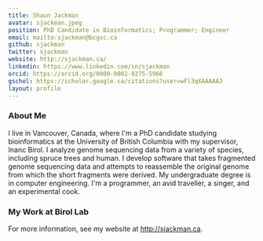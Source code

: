 ```yaml
---
title: Shaun Jackman
avatar: sjackman.jpeg
position: PhD Candidate in Bioinformatics; Programmer; Engineer
email: mailto:sjackman@bcgsc.ca
github: sjackman
twitter: sjackman
website: http://sjackman.ca/
linkedin: https://www.linkedin.com/in/sjackman
orcid: https://orcid.org/0000-0002-9275-5966
gschol: https://scholar.google.ca/citations?user=wFl3qXAAAAAJ
layout: profile
---
```


### About Me
I live in Vancouver, Canada, where I'm a PhD candidate studying bioinformatics at the University of British Columbia with my supervisor, Inanc Birol. I analyze genome sequencing data from a variety of species, including spruce trees and human. I develop software that takes fragmented genome sequencing data and attempts to reassemble the original genome from which the short fragments were derived. My undergraduate degree is in computer engineering. I'm a programmer, an avid traveller, a singer, and an experimental cook.


### My Work at Birol Lab
For more information, see my website at <http://sjackman.ca>.

